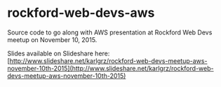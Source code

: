 # rockford-web-devs-aws
Source code to go along with AWS presentation at Rockford Web Devs meetup on November 10, 2015.

Slides available on Slideshare here: [http://www.slideshare.net/karlgrz/rockford-web-devs-meetup-aws-november-10th-2015](http://www.slideshare.net/karlgrz/rockford-web-devs-meetup-aws-november-10th-2015)
